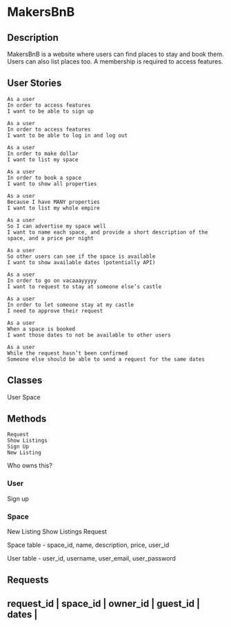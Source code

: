 # MakersBnB

## Description

MakersBnB is a website where users can find places to stay and book them. Users can also list places too. A membership is required to access features.

## User Stories

    As a user
    In order to access features
    I want to be able to sign up

    As a user
    In order to access features
    I want to be able to log in and log out

    As a user
    In order to make dollar
    I want to list my space

    As a user
    In order to book a space
    I want to show all properties

    As a user
    Because I have MANY properties
    I want to list my whole empire

    As a user
    So I can advertise my space well
    I want to name each space, and provide a short description of the space, and a price per night

    As a user
    So other users can see if the space is available
    I want to show available dates (potentially API)

    As a user
    In order to go on vacaaayyyyy
    I want to request to stay at someone else’s castle

    As a user
    In order to let someone stay at my castle
    I need to approve their request

    As a user
    When a space is booked
    I want those dates to not be available to other users

    As a user
    While the request hasn’t been confirmed
    Someone else should be able to send a request for the same dates


## Classes
User
Space

## Methods
	Request
	Show Listings
	Sign Up
	New Listing


Who owns this?

### User
Sign up


### Space
New Listing
Show Listings
Request


Space table - space_id, name, description, price, user_id

User table - user_id, username, user_email, user_password


Requests
-------
request_id | space_id | owner_id | guest_id | dates |
-----------------------------------------------------
